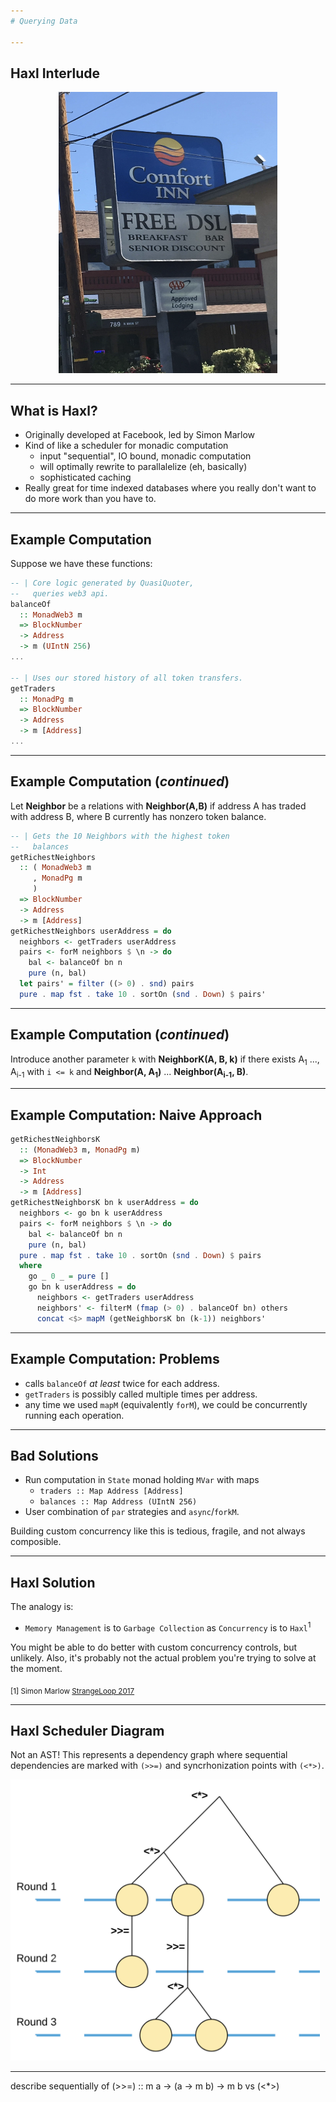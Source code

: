 ```yaml
---
# Querying Data

---
```


## Haxl Interlude

<center>
<img src="images/free-dsl.png" height="450" width="350">
</center>

---

## What is Haxl?

- Originally developed at Facebook, led by Simon Marlow
- Kind of like a scheduler for monadic computation
  - input "sequential", IO bound, monadic computation
  - will optimally rewrite to parallalelize (eh, basically)
  - sophisticated caching
- Really great for time indexed databases where you really don't want to do more work than you have to.

---

## Example Computation
Suppose we have these functions:

```haskell
-- | Core logic generated by QuasiQuoter, 
--   queries web3 api.
balanceOf 
  :: MonadWeb3 m
  => BlockNumber 
  -> Address 
  -> m (UIntN 256)
...
  
-- | Uses our stored history of all token transfers.
getTraders
  :: MonadPg m
  => BlockNumber
  -> Address
  -> m [Address]
...

```

---

## Example Computation (*continued*)

Let **Neighbor** be a relations with **Neighbor(A,B)** if address A has traded with address B, where B currently has nonzero token balance.

```haskell
-- | Gets the 10 Neighbors with the highest token 
--   balances
getRichestNeighbors
  :: ( MonadWeb3 m
     , MonadPg m
     )
  => BlockNumber
  -> Address
  -> m [Address]
getRichestNeighbors userAddress = do
  neighbors <- getTraders userAddress
  pairs <- forM neighbors $ \n -> do
    bal <- balanceOf bn n
    pure (n, bal)
  let pairs' = filter ((> 0) . snd) pairs
  pure . map fst . take 10 . sortOn (snd . Down) $ pairs'
```

---

## Example Computation (*continued*)

Introduce another parameter `k` with **NeighborK(A, B, k)** if
there exists A<sub>1</sub> ..., A<sub>i-1</sub> with `i <= k` and **Neighbor(A, A<sub>1</sub>)** ... 
**Neighbor(A<sub>i-1</sub>, B)**. 

---

## Example Computation: Naive Approach

```haskell
getRichestNeighborsK
  :: (MonadWeb3 m, MonadPg m)
  => BlockNumber
  -> Int
  -> Address
  -> m [Address]
getRichestNeighborsK bn k userAddress = do
  neighbors <- go bn k userAddress
  pairs <- forM neighbors $ \n -> do
    bal <- balanceOf bn n
    pure (n, bal)
  pure . map fst . take 10 . sortOn (snd . Down) $ pairs 
  where
    go _ 0 _ = pure []
    go bn k userAddress = do
      neighbors <- getTraders userAddress
      neighbors' <- filterM (fmap (> 0) . balanceOf bn) others  
      concat <$> mapM (getNeighborsK bn (k-1)) neighbors'
```

---

## Example Computation: Problems
- calls `balanceOf` *at least* twice for each address.
- `getTraders` is possibly called multiple times per address.
- any time we used `mapM` (equivalently `forM`), we could be concurrently running each operation.

---

## Bad Solutions
- Run computation in `State` monad holding `MVar` with maps 
  - `traders :: Map Address [Address]`
  - `balances :: Map Address (UIntN 256)` 
- User combination of `par` strategies and `async`/`forkM`.

Building custom concurrency like this is tedious, fragile, and not always composible.

---

## Haxl Solution

The analogy is:
- `Memory Management` is to `Garbage Collection` as `Concurrency` is to `Haxl`<sup>1</sup>

You might be able to do better with custom concurrency controls, but unlikely. Also, it's probably not the actual problem you're trying to solve at the moment.


<sub>[1] Simon Marlow [StrangeLoop 2017](https://www.youtube.com/watch?v=sT6VJkkhy0o) </sub>


---
## Haxl Scheduler Diagram

Not an AST!
This represents a dependency graph where 
sequential dependencies are marked with `(>>=)` and syncrhonization points with `(<*>)`.

<img src="images/haxl.png" height="450">


---
describe sequentially of (>>=) :: m a -> (a -> m b) -> m b
vs (<*>)